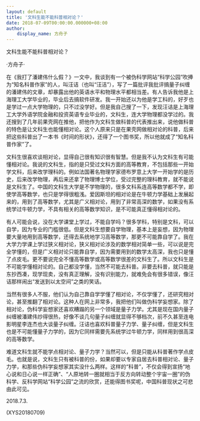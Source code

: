```yaml
---
layout: default
title: '文科生能不能科普相对论？'
date: 2018-07-09T00:00:00.000000+08:00
author:
    display_name: 方舟子
---
```


文科生能不能科普相对论？

·方舟子·

在《我打了潘建伟什么假？》一文中，我谈到有一个被伪科学网站“科学公园”吹捧为“知名科普作家”的人，叫汪诘（也叫“汪洁”），写了一篇批评我批评搞量子纠缠的潘建伟的文章，却暴露出他的英语水平和物理水平都相当差。有人告诉我他是上海理工大学毕业的，毕业后去搞软件研发。我一开始还以为他是学工科的，好歹也是学过一点大学物理的，只不过没学好。但是我自己搜了一下，发现汪诘是上海理工大学外语学院金融和投资英语专业毕业的，文科生，连大学物理都没学过的。我还搜到了几年前果壳网在推他，把他作为文科生做科普的代表推出来，说他做科普的特色是让文科生也能懂相对论。这个人原来只是在果壳网做相对论的科普，后来把这些科普出了一本书《时间的形状》，还得了一个图书奖，所以他就成了“知名科普作家”了。

文科生很喜欢谈相对论，显得自己很有知识很有智慧。但是我不认为文科生有可能懂相对论。我说的文科生，指的是只受过文科方面的高等教育，不包括那些一开始学文科，后来改学理科的。例如法国著名物理学家德布罗意上大学一开始学的是历史，后来改学物理，再后来还拿了物理博士学位，受过完整的理科教育，就不能说是文科生了。中国的文科生大学是不学物理的，很多文科系连高等数学都不学，即使学高等数学，也只是学得很粗浅。爱因斯坦的相对论是在牛顿力学基础上发展起来的，用到了高等数学，尤其是广义相对论，用到了非常高深的数学，如果没有系统学过牛顿力学，不具有相关的高等数学知识，是不可能真正懂得相对论的。

有人可能会说，没在大学课堂上学过，不能自学吗？很多学科，特别是文科，可以自学，因为专业的门槛很低。但是文科生想要自学物理，基本上是妄想，因为物理要大量地用到高等数学，还得去系统地学习高等数学，那更不可能靠自学了。我在大学力学课上学过狭义相对论，狭义相对论涉及的数学相对简单一些，可以说是完全学懂的，但是广义相对论只能靠自学，因为需要用到的数学太高深，我也只是懂了点皮毛。更不要说完全不懂高等数学或高等数学很差的文科生了。所以文科生是不可能学懂相对论的。自己都没学懂，当然不可能去科普。非要去科普，就只能是东抄西凑，现学现卖，没有真正理解，没有识别能力，就难免会有很多错误，像汪诘那样闹出“发送到以太空间”之类的笑话。

当然有很多人不服，他们认为自己靠自学学懂了相对论，不仅学懂了，还研究相对论，甚至推翻了相对论。这种人在网上非常多，我把他们叫做伪科学妄想家。除了相对论，伪科学妄想家还喜欢糟蹋的另一个领域是量子力学。尤其是现在国内量子纠缠被潘建伟炒得很热，好像不谈几句量子纠缠就显得不够档次，前不久甚至连电影明星李连杰也大谈量子纠缠。汪诘也喜欢科普量子力学、量子纠缠，但是文科生也是不可能懂量子力学的，因为它同样需要先系统学过牛顿力学，同样用到很高深的高等数学。

难道文科生就不能学点相对论、量子力学？当然可以，但是只能从科普著作学点皮毛。也就是说，文科生只有被科普的份，如果却要以专家自居去科普相对论、量子力学，和那些伪科学妄想家其实没什么两样。这样的“科普”，不仅会得到宣扬“地心说和日心说一样正确”、“人原地转一圈就相当于反方向转动整个宇宙一圈”的伪科学、反科学网站“科学公园”之流的欣赏，还能得图书奖呢，中国科普现状之可悲由此可见。

2018.7.3.

(XYS20180709)

